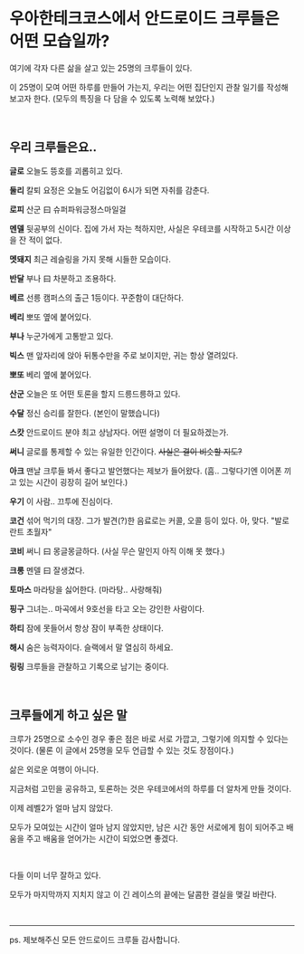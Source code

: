 # 우아한테크코스에서 안드로이드 크루들은 어떤 모습일까?

여기에 각자 다른 삶을 살고 있는 25명의 크루들이 있다.

이 25명이 모여 어떤 하루를 만들어 가는지, 우리는 어떤 집단인지  관찰 일기를 작성해 보고자 한다. (모두의 특징을 다 담을 수 있도록 노력해 보았다.)

</br>

## 우리 크루들은요..

**글로**  오늘도 뜽호를 괴롭히고 있다.

**둘리**  칼퇴 요정은 오늘도 어김없이 6시가 되면 자취를 감춘다.

**로피**  산군 曰 슈퍼파워긍정스마일걸

**멘델**  뒷공부의 신이다.
집에 가서 자는 척하지만, 사실은 우테코를 시작하고 5시간 이상을 잔 적이 없다.

**멧돼지**  최근 레슬링을 가지 못해 시들한 모습이다.

**반달**  부나 曰 차분하고 조용하다.

**베르**  선릉 캠퍼스의 출근 1등이다.
꾸준함이 대단하다.

**베리**  뽀또 옆에 붙어있다.

**부나**  누군가에게 고통받고 있다.

**빅스**  맨 앞자리에 앉아 뒤통수만을 주로 보이지만, 귀는 항상 열려있다.

**뽀또**  베리 옆에 붙어있다.

**산군**  오늘은 또 어떤 토론을 할지 드릉드릉하고 있다.

**수달**  정신 승리를 잘한다. (본인이 말했습니다)

**스캇**  안드로이드 분야 최고 상남자다.
어떤 설명이 더 필요하겠는가.

**써니**  글로를 통제할 수 있는 유일한 인간이다.
~~사실은 결이 비슷할 지도?~~

**아크**  맨날 크루들 봐서 좋다고 발언했다는 제보가 들어왔다.
(흠.. 그렇다기엔 이어폰 끼고 있는 시간이 굉장히 길어 보인다.)

**우기**  이 사람.. 끄투에 진심이다.

**코건**  섞어 먹기의 대장.
그가 발견(?)한 음료로는 커콜, 오콜 등이 있다.
아, 맞다. "발로란트 초월자"

**코비**  써니 曰 몽글몽글하다.
(사실 무슨 말인지 아직 이해 못 했다.)

**크롱**  멘델 曰 잘생겼다.

**토마스**  마라탕을 싫어한다. (마라탕.. 사랑해줘)

**핑구**  그녀는.. 마곡에서 9호선을 타고 오는 강인한 사람이다.

**하티**  잠에 못들어서 항상 잠이 부족한 상태이다.

**해시**  숨은 능력자이다.
슬랙에서 말 열심히 하세요.

**링링** 크루들을 관찰하고 기록으로 남기는 중이다.

</br>

## 크루들에게 하고 싶은 말

크루가 25명으로 소수인 경우 좋은 점은 바로 서로 가깝고, 그렇기에 의지할 수 있다는 것이다.
(물론 이 글에서 25명을 모두 언급할 수 있는 것도 장점이다.)

삶은 외로운 여행이 아니다. 

지금처럼 고민을 공유하고, 토론하는 것은 우테코에서의 하루를 더 알차게 만들 것이다. 

이제 레벨2가 얼마 남지 않았다. 

모두가 모여있는 시간이 얼마 남지 않았지만, 남은 시간 동안 서로에게 힘이 되어주고 배움을 주고 배움을 얻어가는 시간이 되었으면 좋겠다.

</br>

다들 이미 너무 잘하고 있다.

모두가 마지막까지 지치지 않고 이 긴 레이스의 끝에는 달콤한 결실을 맺길 바란다.

</br>

---

ps. 제보해주신 모든 안드로이드 크루들 감사합니다.